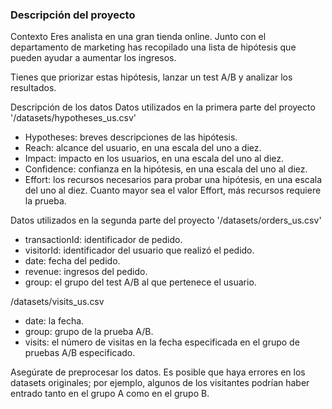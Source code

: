 ### Descripción del proyecto
Contexto
Eres analista en una gran tienda online. Junto con el departamento de marketing has recopilado una lista de hipótesis que pueden ayudar a aumentar los ingresos.

Tienes que priorizar estas hipótesis, lanzar un test A/B y analizar los resultados.

Descripción de los datos
Datos utilizados en la primera parte del proyecto '/datasets/hypotheses_us.csv'

* Hypotheses: breves descripciones de las hipótesis.
* Reach: alcance del usuario, en una escala del uno a diez.
* Impact: impacto en los usuarios, en una escala del uno al diez.
* Confidence: confianza en la hipótesis, en una escala del uno al diez.
* Effort: los recursos necesarios para probar una hipótesis, en una escala del uno al diez. Cuanto mayor sea el valor Effort, más recursos requiere la prueba.

Datos utilizados en la segunda parte del proyecto '/datasets/orders_us.csv'

* transactionId: identificador de pedido.
* visitorId: identificador del usuario que realizó el pedido.
* date: fecha del pedido.
* revenue: ingresos del pedido.
* group: el grupo del test A/B al que pertenece el usuario.

/datasets/visits_us.csv
* date: la fecha.
* group: grupo de la prueba A/B.
* visits: el número de visitas en la fecha especificada en el grupo de pruebas A/B especificado.
  
Asegúrate de preprocesar los datos. Es posible que haya errores en los datasets originales; por ejemplo, algunos de los visitantes podrían haber entrado tanto en el grupo A como en el grupo B.
